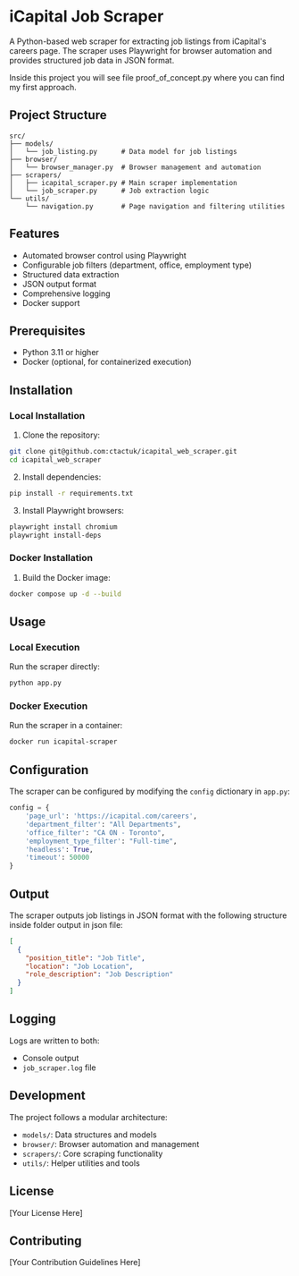 # iCapital Job Scraper

A Python-based web scraper for extracting job listings from iCapital's careers page. The scraper uses Playwright for browser automation and provides structured job data in JSON format.

Inside this project you will see file proof_of_concept.py where you can find my first approach.

## Project Structure

```
src/
├── models/
│   └── job_listing.py      # Data model for job listings
├── browser/
│   └── browser_manager.py  # Browser management and automation
├── scrapers/
│   ├── icapital_scraper.py # Main scraper implementation
│   └── job_scraper.py      # Job extraction logic
└── utils/
    └── navigation.py       # Page navigation and filtering utilities
```

## Features

- Automated browser control using Playwright
- Configurable job filters (department, office, employment type)
- Structured data extraction
- JSON output format
- Comprehensive logging
- Docker support

## Prerequisites

- Python 3.11 or higher
- Docker (optional, for containerized execution)

## Installation

### Local Installation

1. Clone the repository:
```bash
git clone git@github.com:ctactuk/icapital_web_scraper.git
cd icapital_web_scraper
```

2. Install dependencies:
```bash
pip install -r requirements.txt
```

3. Install Playwright browsers:
```bash
playwright install chromium
playwright install-deps
```

### Docker Installation

1. Build the Docker image:
```bash
docker compose up -d --build
```

## Usage

### Local Execution

Run the scraper directly:
```bash
python app.py
```

### Docker Execution

Run the scraper in a container:
```bash
docker run icapital-scraper
```

## Configuration

The scraper can be configured by modifying the `config` dictionary in `app.py`:

```python
config = {
    'page_url': 'https://icapital.com/careers',
    'department_filter': "All Departments",
    'office_filter': "CA ON - Toronto",
    'employment_type_filter': "Full-time",
    'headless': True,
    'timeout': 50000
}
```

## Output

The scraper outputs job listings in JSON format with the following structure inside folder output in json file:

```json
[
  {
    "position_title": "Job Title",
    "location": "Job Location",
    "role_description": "Job Description"
  }
]
```

## Logging

Logs are written to both:
- Console output
- `job_scraper.log` file

## Development

The project follows a modular architecture:

- `models/`: Data structures and models
- `browser/`: Browser automation and management
- `scrapers/`: Core scraping functionality
- `utils/`: Helper utilities and tools

## License

[Your License Here]

## Contributing

[Your Contribution Guidelines Here] 
